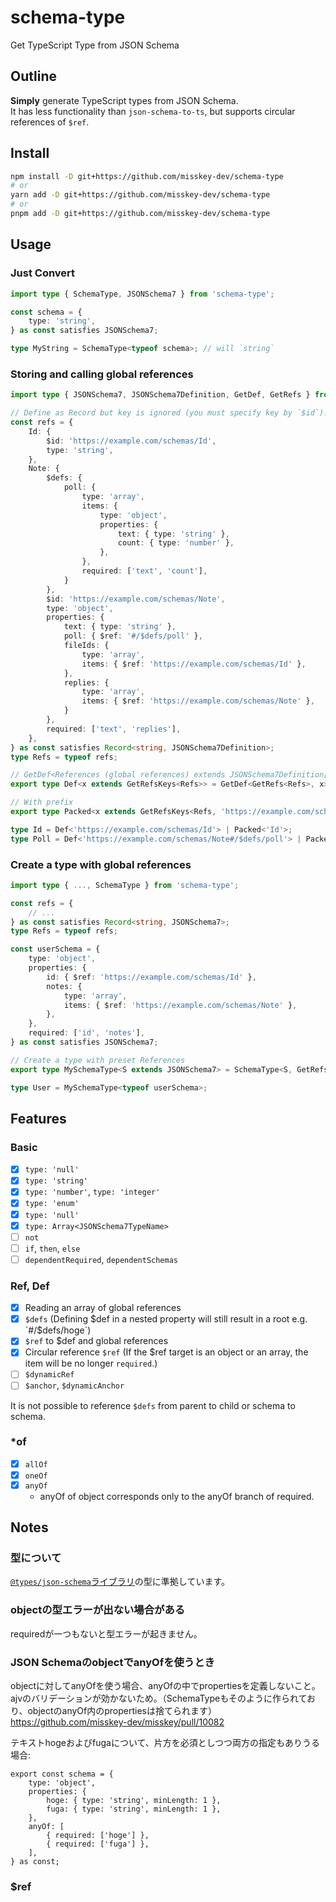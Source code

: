 # schema-type
Get TypeScript Type from JSON Schema

## Outline
**Simply** generate TypeScript types from JSON Schema.  
It has less functionality than `json-schema-to-ts`, but supports circular references of `$ref`.

## Install

```bash
npm install -D git+https://github.com/misskey-dev/schema-type
# or
yarn add -D git+https://github.com/misskey-dev/schema-type
# or
pnpm add -D git+https://github.com/misskey-dev/schema-type
```

## Usage

### Just Convert
```typescript
import type { SchemaType, JSONSchema7 } from 'schema-type';

const schema = {
	type: 'string',
} as const satisfies JSONSchema7;

type MyString = SchemaType<typeof schema>; // will `string`
```

### Storing and calling global references
```typescript
import type { JSONSchema7, JSONSchema7Definition, GetDef, GetRefs } from 'schema-type';

// Define as Record but key is ignored (you must specify key by `$id`).
const refs = {
	Id: {
		$id: 'https://example.com/schemas/Id',
		type: 'string',
	},
	Note: {
		$defs: {
			poll: {
				type: 'array',
				items: {
					type: 'object',
					properties: {
						text: { type: 'string' },
						count: { type: 'number' },
					},
				},
				required: ['text', 'count'],
			}
		},
		$id: 'https://example.com/schemas/Note',
		type: 'object',
		properties: {
			text: { type: 'string' },
			poll: { $ref: '#/$defs/poll' },
			fileIds: {
				type: 'array',
				items: { $ref: 'https://example.com/schemas/Id' },
			},
			replies: {
				type: 'array',
				items: { $ref: 'https://example.com/schemas/Note' },
			}
		},
		required: ['text', 'replies'],
	},
} as const satisfies Record<string, JSONSchema7Definition>;
type Refs = typeof refs;

// GetDef<References (global references) extends JSONSchema7Definition[], Key[, Prefix]>
export type Def<x extends GetRefsKeys<Refs>> = GetDef<GetRefs<Refs>, x>;

// With prefix
export type Packed<x extends GetRefsKeys<Refs, 'https://example.com/schemas/'>> = GetDef<GetRefs<Refs>, x, 'https://example.com/schemas/'>;

type Id = Def<'https://example.com/schemas/Id'> | Packed<'Id'>;
type Poll = Def<'https://example.com/schemas/Note#/$defs/poll'> | Packed<'Note#/$defs/poll'>;
```

### Create a type with global references
```typescript
import type { ..., SchemaType } from 'schema-type';

const refs = {
	// ...
} as const satisfies Record<string, JSONSchema7>;
type Refs = typeof refs;

const userSchema = {
	type: 'object',
	properties: {
		id: { $ref: 'https://example.com/schemas/Id' },
		notes: {
			type: 'array',
			items: { $ref: 'https://example.com/schemas/Note' },
		},
	},
	required: ['id', 'notes'],
} as const satisfies JSONSchema7;

// Create a type with preset References
export type MySchemaType<S extends JSONSchema7> = SchemaType<S, GetRefs<Refs>>;

type User = MySchemaType<typeof userSchema>;
```

## Features

### Basic

- [x] `type: 'null'`
- [x] `type: 'string'`
- [x] `type: 'number'`, `type: 'integer'`
- [x] `type: 'enum'`
- [x] `type: 'null'`
- [x] `type: Array<JSONSchema7TypeName>`
- [ ] `not`
- [ ] `if`, `then`, `else`
- [ ] `dependentRequired`, `dependentSchemas`

### Ref, Def

- [x] Reading an array of global references
- [x] `$defs` (Defining $def in a nested property will still result in a root e.g. `#/$defs/hoge`)
- [x] `$ref` to $def and global references
- [x] Circular reference `$ref` (If the $ref target is an object or an array, the item will be no longer `required`.)
- [ ] `$dynamicRef`
- [ ] `$anchor`, `$dynamicAnchor`

It is not possible to reference `$defs` from parent to child or schema to schema.

### *of
- [x] `allOf`
- [x] `oneOf`
- [x] `anyOf`
  * anyOf of object corresponds only to the anyOf branch of required.

## Notes
### 型について
[`@types/json-schema`ライブラリ](https://www.npmjs.com/package/@types/json-schema)の型に準拠しています。

### objectの型エラーが出ない場合がある
requiredが一つもないと型エラーが起きません。

### JSON SchemaのobjectでanyOfを使うとき
objectに対してanyOfを使う場合、anyOfの中でpropertiesを定義しないこと。  
ajvのバリデーションが効かないため。（SchemaTypeもそのように作られており、objectのanyOf内のpropertiesは捨てられます）  
https://github.com/misskey-dev/misskey/pull/10082

テキストhogeおよびfugaについて、片方を必須としつつ両方の指定もありうる場合:

```
export const schema = {
	type: 'object',
	properties: {
		hoge: { type: 'string', minLength: 1 },
		fuga: { type: 'string', minLength: 1 },
	},
	anyOf: [
		{ required: ['hoge'] },
		{ required: ['fuga'] },
	],
} as const;
```

### $ref
